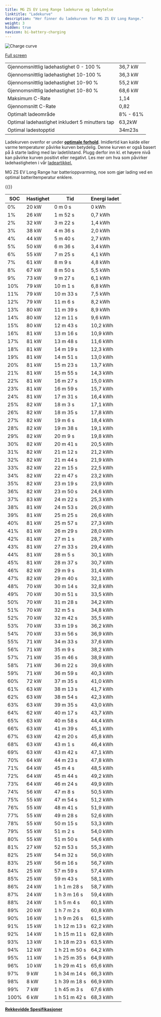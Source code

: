 ```yaml
---
title: MG ZS EV Long Range ladekurve og ladeytelse
linktitle: "Ladekurve"
description: "Her finner du ladekurven for MG ZS EV Long Range."
weight: 3
hidden: true
navicon: bi-battery-charging
---
```

<!-- markdownlint-disable MD033 -->
<img src="../chargingcurve.svg" alt="Charge curve" class="img-fluid">

[Full screen](/models/mg/zs/zs_ev_long_range/chargingcurve.svg)


<table class="table table-striped border">
<tbody>
<tr>
<td>Gjennomsnittlig ladehastighet 0 - 100 %</td><td>36,7 kW</td>
</tr>
<tr>
<td>Gjennomsnittlig ladehastighet 10-100 %</td><td>36,3 kW</td>
</tr>
<tr>
<td>Gjennomsnittlig ladehastighet 10-90 %</td><td>55,2 kW</td>
</tr>
<tr>
<td>Gjennomsnittlig ladehastighet 10-80 %</td><td>68,6 kW</td>
</tr>
<tr>
<td>Maksimum C-Rate</td><td>1,14</td>
</tr>
<tr>
<td>Gjennomsnitt C-Rate</td><td>0,82</td>
</tr>
<tr>
<td>Optimalt ladeområde</td><td>8% - 61%</td>
</tr>
<tr>
<td>Optimal ladehastighet inkludert 5 minutters tap</td><td>63,2kW</td>
</tr>
<tr>
<td>Optimal ladestopptid</td><td>34m23s</td>
</tr>
</tbody>
</table>


Ladekurven ovenfor er under **[optimale forhold](../../../../../technology/battery/charging/#temperatur)**. Imidlertid kan kalde eller varme temperaturer påvirke kurven betydelig. Denne kurven er også basert på å starte lading med lav ladetilstand. Plugg derfor inn kl. et høyere nivå kan påvirke kurven positivt eller negativt. Les mer om hva som påvirker ladehastigheten i vår [ladeartikkel.](../../../../../technology/battery/charging/)


MG ZS EV Long Range har batterioppvarming, noe som gjør lading ved en optimal batteritemperatur enklere.


{{<evkxdisplayaddarticle />}}
<table class="table table-striped border">
<thead>
<tr><th>SOC</th><th>Hastighet</th><th>Tid</th><th>Energi ladet</th></tr>
</thead>
<tbody>
<tr>
<td>0%</td><td>20 kW</td><td> 0 m 0 s </td><td>0 kWh </td>
</tr>
<tr>
<td>1%</td><td>26 kW</td><td> 1 m 52 s </td><td>0,7 kWh </td>
</tr>
<tr>
<td>2%</td><td>32 kW</td><td> 3 m 22 s </td><td>1,4 kWh </td>
</tr>
<tr>
<td>3%</td><td>38 kW</td><td> 4 m 36 s </td><td>2,0 kWh </td>
</tr>
<tr>
<td>4%</td><td>44 kW</td><td> 5 m 40 s </td><td>2,7 kWh </td>
</tr>
<tr>
<td>5%</td><td>50 kW</td><td> 6 m 36 s </td><td>3,4 kWh </td>
</tr>
<tr>
<td>6%</td><td>55 kW</td><td> 7 m 25 s </td><td>4,1 kWh </td>
</tr>
<tr>
<td>7%</td><td>61 kW</td><td> 8 m 9 s </td><td>4,8 kWh </td>
</tr>
<tr>
<td>8%</td><td>67 kW</td><td> 8 m 50 s </td><td>5,5 kWh </td>
</tr>
<tr>
<td>9%</td><td>73 kW</td><td> 9 m 27 s </td><td>6,1 kWh </td>
</tr>
<tr>
<td>10%</td><td>79 kW</td><td> 10 m 1 s </td><td>6,8 kWh </td>
</tr>
<tr>
<td>11%</td><td>79 kW</td><td> 10 m 33 s </td><td>7,5 kWh </td>
</tr>
<tr>
<td>12%</td><td>79 kW</td><td> 11 m 6 s </td><td>8,2 kWh </td>
</tr>
<tr>
<td>13%</td><td>80 kW</td><td> 11 m 39 s </td><td>8,9 kWh </td>
</tr>
<tr>
<td>14%</td><td>80 kW</td><td> 12 m 11 s </td><td>9,6 kWh </td>
</tr>
<tr>
<td>15%</td><td>80 kW</td><td> 12 m 43 s </td><td>10,2 kWh </td>
</tr>
<tr>
<td>16%</td><td>81 kW</td><td> 13 m 16 s </td><td>10,9 kWh </td>
</tr>
<tr>
<td>17%</td><td>81 kW</td><td> 13 m 48 s </td><td>11,6 kWh </td>
</tr>
<tr>
<td>18%</td><td>81 kW</td><td> 14 m 19 s </td><td>12,3 kWh </td>
</tr>
<tr>
<td>19%</td><td>81 kW</td><td> 14 m 51 s </td><td>13,0 kWh </td>
</tr>
<tr>
<td>20%</td><td>81 kW</td><td> 15 m 23 s </td><td>13,7 kWh </td>
</tr>
<tr>
<td>21%</td><td>81 kW</td><td> 15 m 55 s </td><td>14,3 kWh </td>
</tr>
<tr>
<td>22%</td><td>81 kW</td><td> 16 m 27 s </td><td>15,0 kWh </td>
</tr>
<tr>
<td>23%</td><td>81 kW</td><td> 16 m 59 s </td><td>15,7 kWh </td>
</tr>
<tr>
<td>24%</td><td>81 kW</td><td> 17 m 31 s </td><td>16,4 kWh </td>
</tr>
<tr>
<td>25%</td><td>82 kW</td><td> 18 m 3 s </td><td>17,1 kWh </td>
</tr>
<tr>
<td>26%</td><td>82 kW</td><td> 18 m 35 s </td><td>17,8 kWh </td>
</tr>
<tr>
<td>27%</td><td>82 kW</td><td> 19 m 6 s </td><td>18,4 kWh </td>
</tr>
<tr>
<td>28%</td><td>82 kW</td><td> 19 m 38 s </td><td>19,1 kWh </td>
</tr>
<tr>
<td>29%</td><td>82 kW</td><td> 20 m 9 s </td><td>19,8 kWh </td>
</tr>
<tr>
<td>30%</td><td>82 kW</td><td> 20 m 41 s </td><td>20,5 kWh </td>
</tr>
<tr>
<td>31%</td><td>82 kW</td><td> 21 m 12 s </td><td>21,2 kWh </td>
</tr>
<tr>
<td>32%</td><td>82 kW</td><td> 21 m 44 s </td><td>21,9 kWh </td>
</tr>
<tr>
<td>33%</td><td>82 kW</td><td> 22 m 15 s </td><td>22,5 kWh </td>
</tr>
<tr>
<td>34%</td><td>82 kW</td><td> 22 m 47 s </td><td>23,2 kWh </td>
</tr>
<tr>
<td>35%</td><td>82 kW</td><td> 23 m 19 s </td><td>23,9 kWh </td>
</tr>
<tr>
<td>36%</td><td>82 kW</td><td> 23 m 50 s </td><td>24,6 kWh </td>
</tr>
<tr>
<td>37%</td><td>83 kW</td><td> 24 m 22 s </td><td>25,3 kWh </td>
</tr>
<tr>
<td>38%</td><td>81 kW</td><td> 24 m 53 s </td><td>26,0 kWh </td>
</tr>
<tr>
<td>39%</td><td>81 kW</td><td> 25 m 25 s </td><td>26,6 kWh </td>
</tr>
<tr>
<td>40%</td><td>81 kW</td><td> 25 m 57 s </td><td>27,3 kWh </td>
</tr>
<tr>
<td>41%</td><td>81 kW</td><td> 26 m 29 s </td><td>28,0 kWh </td>
</tr>
<tr>
<td>42%</td><td>81 kW</td><td> 27 m 1 s </td><td>28,7 kWh </td>
</tr>
<tr>
<td>43%</td><td>81 kW</td><td> 27 m 33 s </td><td>29,4 kWh </td>
</tr>
<tr>
<td>44%</td><td>81 kW</td><td> 28 m 5 s </td><td>30,1 kWh </td>
</tr>
<tr>
<td>45%</td><td>81 kW</td><td> 28 m 37 s </td><td>30,7 kWh </td>
</tr>
<tr>
<td>46%</td><td>82 kW</td><td> 29 m 9 s </td><td>31,4 kWh </td>
</tr>
<tr>
<td>47%</td><td>82 kW</td><td> 29 m 40 s </td><td>32,1 kWh </td>
</tr>
<tr>
<td>48%</td><td>70 kW</td><td> 30 m 14 s </td><td>32,8 kWh </td>
</tr>
<tr>
<td>49%</td><td>70 kW</td><td> 30 m 51 s </td><td>33,5 kWh </td>
</tr>
<tr>
<td>50%</td><td>70 kW</td><td> 31 m 28 s </td><td>34,2 kWh </td>
</tr>
<tr>
<td>51%</td><td>70 kW</td><td> 32 m 5 s </td><td>34,8 kWh </td>
</tr>
<tr>
<td>52%</td><td>70 kW</td><td> 32 m 42 s </td><td>35,5 kWh </td>
</tr>
<tr>
<td>53%</td><td>70 kW</td><td> 33 m 19 s </td><td>36,2 kWh </td>
</tr>
<tr>
<td>54%</td><td>70 kW</td><td> 33 m 56 s </td><td>36,9 kWh </td>
</tr>
<tr>
<td>55%</td><td>71 kW</td><td> 34 m 33 s </td><td>37,6 kWh </td>
</tr>
<tr>
<td>56%</td><td>71 kW</td><td> 35 m 9 s </td><td>38,2 kWh </td>
</tr>
<tr>
<td>57%</td><td>71 kW</td><td> 35 m 46 s </td><td>38,9 kWh </td>
</tr>
<tr>
<td>58%</td><td>71 kW</td><td> 36 m 22 s </td><td>39,6 kWh </td>
</tr>
<tr>
<td>59%</td><td>71 kW</td><td> 36 m 59 s </td><td>40,3 kWh </td>
</tr>
<tr>
<td>60%</td><td>72 kW</td><td> 37 m 35 s </td><td>41,0 kWh </td>
</tr>
<tr>
<td>61%</td><td>63 kW</td><td> 38 m 13 s </td><td>41,7 kWh </td>
</tr>
<tr>
<td>62%</td><td>63 kW</td><td> 38 m 54 s </td><td>42,3 kWh </td>
</tr>
<tr>
<td>63%</td><td>63 kW</td><td> 39 m 35 s </td><td>43,0 kWh </td>
</tr>
<tr>
<td>64%</td><td>62 kW</td><td> 40 m 17 s </td><td>43,7 kWh </td>
</tr>
<tr>
<td>65%</td><td>63 kW</td><td> 40 m 58 s </td><td>44,4 kWh </td>
</tr>
<tr>
<td>66%</td><td>63 kW</td><td> 41 m 39 s </td><td>45,1 kWh </td>
</tr>
<tr>
<td>67%</td><td>63 kW</td><td> 42 m 20 s </td><td>45,8 kWh </td>
</tr>
<tr>
<td>68%</td><td>63 kW</td><td> 43 m 1 s </td><td>46,4 kWh </td>
</tr>
<tr>
<td>69%</td><td>63 kW</td><td> 43 m 42 s </td><td>47,1 kWh </td>
</tr>
<tr>
<td>70%</td><td>64 kW</td><td> 44 m 23 s </td><td>47,8 kWh </td>
</tr>
<tr>
<td>71%</td><td>64 kW</td><td> 45 m 4 s </td><td>48,5 kWh </td>
</tr>
<tr>
<td>72%</td><td>64 kW</td><td> 45 m 44 s </td><td>49,2 kWh </td>
</tr>
<tr>
<td>73%</td><td>64 kW</td><td> 46 m 24 s </td><td>49,9 kWh </td>
</tr>
<tr>
<td>74%</td><td>56 kW</td><td> 47 m 8 s </td><td>50,5 kWh </td>
</tr>
<tr>
<td>75%</td><td>55 kW</td><td> 47 m 54 s </td><td>51,2 kWh </td>
</tr>
<tr>
<td>76%</td><td>55 kW</td><td> 48 m 41 s </td><td>51,9 kWh </td>
</tr>
<tr>
<td>77%</td><td>55 kW</td><td> 49 m 28 s </td><td>52,6 kWh </td>
</tr>
<tr>
<td>78%</td><td>55 kW</td><td> 50 m 15 s </td><td>53,3 kWh </td>
</tr>
<tr>
<td>79%</td><td>55 kW</td><td> 51 m 2 s </td><td>54,0 kWh </td>
</tr>
<tr>
<td>80%</td><td>55 kW</td><td> 51 m 50 s </td><td>54,6 kWh </td>
</tr>
<tr>
<td>81%</td><td>27 kW</td><td> 52 m 53 s </td><td>55,3 kWh </td>
</tr>
<tr>
<td>82%</td><td>25 kW</td><td> 54 m 32 s </td><td>56,0 kWh </td>
</tr>
<tr>
<td>83%</td><td>25 kW</td><td> 56 m 16 s </td><td>56,7 kWh </td>
</tr>
<tr>
<td>84%</td><td>25 kW</td><td> 57 m 59 s </td><td>57,4 kWh </td>
</tr>
<tr>
<td>85%</td><td>25 kW</td><td> 59 m 43 s </td><td>58,1 kWh </td>
</tr>
<tr>
<td>86%</td><td>24 kW</td><td>1 h 1 m 28 s </td><td>58,7 kWh </td>
</tr>
<tr>
<td>87%</td><td>24 kW</td><td>1 h 3 m 16 s </td><td>59,4 kWh </td>
</tr>
<tr>
<td>88%</td><td>24 kW</td><td>1 h 5 m 4 s </td><td>60,1 kWh </td>
</tr>
<tr>
<td>89%</td><td>20 kW</td><td>1 h 7 m 2 s </td><td>60,8 kWh </td>
</tr>
<tr>
<td>90%</td><td>16 kW</td><td>1 h 9 m 26 s </td><td>61,5 kWh </td>
</tr>
<tr>
<td>91%</td><td>15 kW</td><td>1 h 12 m 13 s </td><td>62,2 kWh </td>
</tr>
<tr>
<td>92%</td><td>14 kW</td><td>1 h 15 m 11 s </td><td>62,8 kWh </td>
</tr>
<tr>
<td>93%</td><td>13 kW</td><td>1 h 18 m 23 s </td><td>63,5 kWh </td>
</tr>
<tr>
<td>94%</td><td>12 kW</td><td>1 h 21 m 50 s </td><td>64,2 kWh </td>
</tr>
<tr>
<td>95%</td><td>11 kW</td><td>1 h 25 m 35 s </td><td>64,9 kWh </td>
</tr>
<tr>
<td>96%</td><td>10 kW</td><td>1 h 29 m 41 s </td><td>65,6 kWh </td>
</tr>
<tr>
<td>97%</td><td>9 kW</td><td>1 h 34 m 14 s </td><td>66,3 kWh </td>
</tr>
<tr>
<td>98%</td><td>8 kW</td><td>1 h 39 m 18 s </td><td>66,9 kWh </td>
</tr>
<tr>
<td>99%</td><td>7 kW</td><td>1 h 45 m 3 s </td><td>67,6 kWh </td>
</tr>
<tr>
<td>100%</td><td>6 kW</td><td>1 h 51 m 42 s </td><td>68,3 kWh </td>
</tr>
</tbody>
</table>

<div class="mt-3 mb-3">
<a href="../rangeandconsumption/" class="text-decoration-none text-black">
<strong><i class="bi-arrow-left"></i> Rekkevidde </strong>
</a>
<a href="../specifications/" class="text-decoration-none text-black float-end">
<strong>Spesifikasjoner <i class="bi-arrow-right"></i></strong>
</a>
</div>
